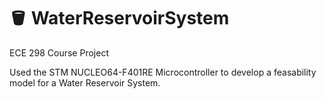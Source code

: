 # :bucket: WaterReservoirSystem

ECE 298 Course Project

Used the STM NUCLEO64-F401RE Microcontroller to develop a feasability model for a Water Reservoir System. 

